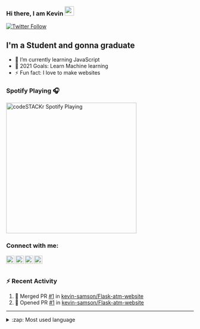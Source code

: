 ### Hi there, I am Kevin <a href="https://www.gautamkrishnar.com/"><img src="https://media.giphy.com/media/hvRJCLFzcasrR4ia7z/giphy.gif" width="25px"></a>

[![Twitter Follow](https://img.shields.io/twitter/follow/Kevin_Samson_?color=1DA1F2&logo=twitter&style=for-the-badge)](https://twitter.com/intent/follow?original_referer=https%3A%2F%2Fgithub.com%2FKevin_Samson_&screen_name=Kevin_Samson_)

## I'm a Student and gonna graduate

- 🌱 I’m currently learning JavaScript 
- 🥅 2021 Goals: Learn Machine learning 
- ⚡ Fun fact: I love to make websites

### Spotify Playing 🎧

[<img src="https://now-playing-codestackr.vercel.app/api/spotify-playing" alt="codeSTACKr Spotify Playing" width="350" />](https://open.spotify.com/user/swyqyimdc12jajde4vpwd2x1b)

### Connect with me:

[<img align="left" alt="Kevin Samson | YouTube" width="22px" src="https://cdn.jsdelivr.net/npm/simple-icons@v3/icons/youtube.svg" />][youtube]
[<img align="left" alt="Kevin Samson | Twitter" width="22px" src="https://cdn.jsdelivr.net/npm/simple-icons@v3/icons/twitter.svg" />][twitter]
[<img align="left" alt="Kevin Samson | Discord" width="22px" src="https://cdn.jsdelivr.net/npm/simple-icons@v3/icons/discord.svg" />][discord]
[<img align="left" alt="Kevin Samson | LinkedIn" width="22px" src="https://cdn.jsdelivr.net/npm/simple-icons@v3/icons/linkedin.svg" />][linkedin]

<br />
<br />

### :zap: Recent Activity

<!--START_SECTION:activity-->
1. 🎉 Merged PR [#1](https://github.com/kevin-samson/Flask-atm-website/pull/1) in [kevin-samson/Flask-atm-website](https://github.com/kevin-samson/Flask-atm-website)
2. 💪 Opened PR [#1](https://github.com/kevin-samson/Flask-atm-website/pull/1) in [kevin-samson/Flask-atm-website](https://github.com/kevin-samson/Flask-atm-website)
<!--END_SECTION:activity-->

---

<details>
  <summary>:zap: Most used language</summary>
  
![Kevin Samson GitHub stats](https://github-readme-stats.anuraghazra1.vercel.app/api/top-langs/?username=kevin-samson&layout=compact&theme=radical)
</details>

[discord]: https://discord.gg/4KJMdAfm
[twitter]: https://twitter.com/Kevin_Samson_
[youtube]: https://www.youtube.com/channel/UCTcbFy6VJ1OgWuPEBa6RFLg
[linkedin]: https://www.linkedin.com/in/kevin-samson-9b5978155/
[webdevplaylist]: https://www.youtube.com/playlist?list=PLkwxH9e_vrAJ0WbEsFA9W3I1W-g_BTsbt
[jsplaylist]: https://www.youtube.com/playlist?list=PLkwxH9e_vrALRJKu7wfXby3MKeflhTu6B
[cssplaylist]: https://www.youtube.com/playlist?list=PLkwxH9e_vrALSdvZuEh6gqQdmDoDIoqz4
[reactplaylist]: https://www.youtube.com/playlist?list=PLkwxH9e_vrAK4TdffpxKY3QGyHCpxFcQ0
